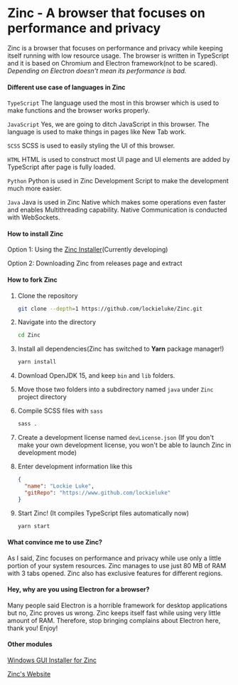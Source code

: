 # Zinc - A browser that focuses on performance and privacy

Zinc is a browser that focuses on performance and privacy while keeping itself running with low resource usage. The browser is written in TypeScript and it is based on Chromium and Electron framework(not to be scared). _Depending on Electron doesn't mean its performance is bad._

#### Different use case of languages in Zinc

`TypeScript` The language used the most in this browser which is used to make functions and the browser works properly.

`JavaScript` Yes, we are going to ditch JavaScript in this browser. The language is used to make things in pages like
New Tab work.

`SCSS` SCSS is used to easily styling the UI of this browser.

`HTML` HTML is used to construct most UI page and UI elements are added by TypeScript after page is fully loaded.

`Python` Python is used in Zinc Development Script to make the development much more easier.

`Java` Java is used in Zinc Native which makes some operations even faster and enables Multithreading capability. Native
Communication is conducted with WebSockets.

#### How to install Zinc

Option 1: Using the [Zinc Installer](https://github.com/lockieluke/ZincInstaller)(Currently developing)

Option 2: Downloading Zinc from releases page and extract

#### How to fork Zinc

1. Clone the repository

   ```bash
   git clone --depth=1 https://github.com/lockieluke/Zinc.git
   ```

2. Navigate into the directory

   ```bash
   cd Zinc
   ```

3. Install all dependencies(Zinc has switched to **Yarn** package manager!)

   ```bash
   yarn install
   ```

4. Download OpenJDK 15, and keep `bin` and `lib` folders.

5. Move those two folders into a subdirectory named `java` under `Zinc` project directory

6. Compile SCSS files with `sass`

   ```bash
   sass .
   ```

7. Create a development license named `devLicense.json` (If you don't make your own development license, you won't be
   able to launch Zinc in development mode)

8. Enter development information like this

   ```json
   {
     "name": "Lockie Luke",
     "gitRepo": "https://www.github.com/lockieluke"
   }
   ```

9. Start Zinc! (It compiles TypeScript files automatically now)

   ```bash
   yarn start
   ```

#### What convince me to use Zinc?

As I said, Zinc focuses on performance and privacy while use only a little portion of your system resources. Zinc manages to use just 80 MB of RAM with 3 tabs opened. Zinc also has exclusive features for different regions.

#### Hey, why are you using Electron for a browser?

Many people said Electron is a horrible framework for desktop applications but no, Zinc proves us wrong. Zinc keeps itself fast while using very little amount of RAM. Therefore, stop bringing complains about Electron here, thank you! Enjoy!

#### Other modules

[Windows GUI Installer for Zinc](https://github.com/lockieluke/ZincInstaller)

[Zinc's Website](https://github.com/lockieluke/ZincWebsite)
